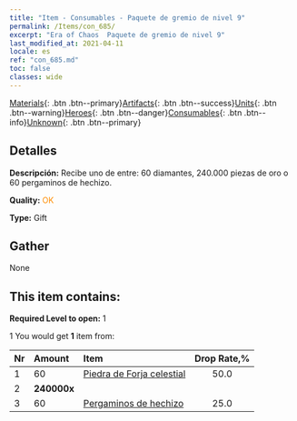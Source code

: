 ```yaml
---
title: "Item - Consumables - Paquete de gremio de nivel 9"
permalink: /Items/con_685/
excerpt: "Era of Chaos  Paquete de gremio de nivel 9"
last_modified_at: 2021-04-11
locale: es
ref: "con_685.md"
toc: false
classes: wide
---
```

 [Materials](/es/Items/){: .btn .btn--primary}[Artifacts](/es/Items/Artifacts/){: .btn .btn--success}[Units](/es/Items/Units/){: .btn .btn--warning}[Heroes](/es/Items/Heroes/){: .btn .btn--danger}[Consumables](/es/Items/Consumables/){: .btn .btn--info}[Unknown](/es/Items/Unknown/){: .btn .btn--primary}

## Detalles
 **Descripción:** Recibe uno de entre: 60 diamantes, 240.000 piezas de oro o 60 pergaminos de hechizo.

 **Quality:** <span style="color: #FF8C00">OK</span>

 **Type:** Gift

## Gather

  None

## This item contains:

 **Required Level to open:** 1

 1 You would get **1** item  from:

  | Nr | Amount |     Item    | Drop Rate,% |
  |:---|:-------|:------------|:---------:|
  | 1 | 60 | [Piedra de Forja celestial](/es/Items/art_188/) | 50.0 | 
  | 2 |  **240000x** | <i class="fas fa-coins"/> |  | 25.0 | 
  | 3 | 60 | [Pergaminos de hechizo](/es/Items/con_694/) | 25.0 | 
